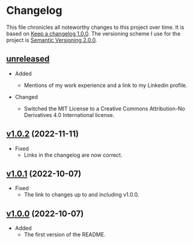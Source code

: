 # Changelog

This file chronicles all noteworthy changes to this project over time. It is based on [Keep a changelog 1.0.0](https://keepachangelog.com/en/1.0.0/). The versioning scheme I use for the project is [Semantic Versioning 2.0.0](https://semver.org/).

## [unreleased]

- Added
    - Mentions of my work experience and a link to my Linkedin profile.

- Changed
    - Switched the MIT License to a Creative Commons Attribution-No Derivatives 4.0 International license.

## [v1.0.2] (2022-11-11)

-   Fixed
    -   Links in the changelog are now correct.

## [v1.0.1] (2022-10-07)

-   Fixed
    -   The link to changes up to and including v1.0.0.

## [v1.0.0] (2022-10-07)

-   Added
    -   The first version of the README.


[unreleased]: https://github.com/jn-programutveckling/.github/compare/v1.0.2…HEAD
[v1.0.2]: https://github.com/jn-programutveckling/.github/compare/v1.0.1…v1.0.2
[v1.0.1]: https://github.com/jn-programutveckling/.github/compare/v1.0.0…v1.0.1
[v1.0.0]: https://github.com/jn-programutveckling/.github/compare/57ab3d6a1d8dedf290785314b6b497cd6ca185d6…v1.0.0